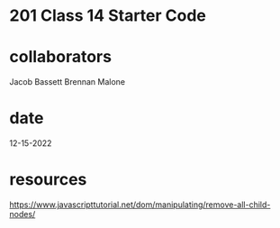# 201 Class 14 Starter Code

# collaborators
Jacob Bassett
Brennan Malone

# date
12-15-2022

# resources
https://www.javascripttutorial.net/dom/manipulating/remove-all-child-nodes/ 